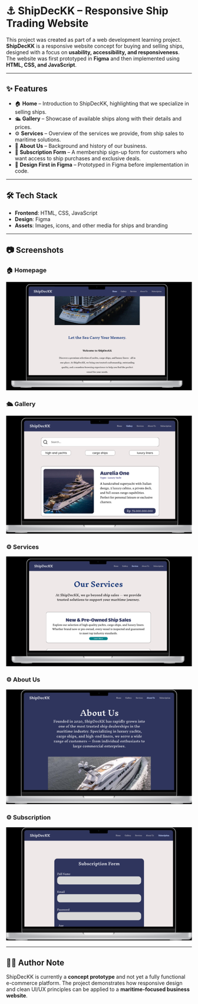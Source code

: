 # ⚓ ShipDecKK – Responsive Ship Trading Website  

This project was created as part of a web development learning project. **ShipDecKK** is a responsive website concept for buying and selling ships, designed with a focus on **usability, accessibility, and responsiveness**.  
The website was first prototyped in **Figma** and then implemented using **HTML, CSS, and JavaScript**.  

---

## ✨ Features  

- 🏠 **Home** – Introduction to ShipDecKK, highlighting that we specialize in selling ships.  
- 🛳️ **Gallery** – Showcase of available ships along with their details and prices.  
- ⚙️ **Services** – Overview of the services we provide, from ship sales to maritime solutions.  
- 📖 **About Us** – Background and history of our business.  
- 📨 **Subscription Form** – A membership sign-up form for customers who want access to ship purchases and exclusive deals.  
- 🎨 **Design First in Figma** – Prototyped in Figma before implementation in code.  

---

## 🛠️ Tech Stack  

- **Frontend**: HTML, CSS, JavaScript  
- **Design**: Figma  
- **Assets**: Images, icons, and other media for ships and branding  

---

## 📷 Screenshots  
### 🏠 Homepage  
![Homepage](assets/home.png)  

### 🛳️ Gallery  
![Gallery](assets/gallery.png)  

### ⚙️ Services  
![Services](assets/services.png)  

### ⚙️ About Us 
![AboutUs](assets/aboutus.png)  

### ⚙️ Subscription 
![Subscription](assets/subscription.png)  

---

## 👩‍💻 Author Note  

ShipDecKK is currently a **concept prototype** and not yet a fully functional e-commerce platform. The project demonstrates how responsive design and clean UI/UX principles can be applied to a **maritime-focused business website**.  
